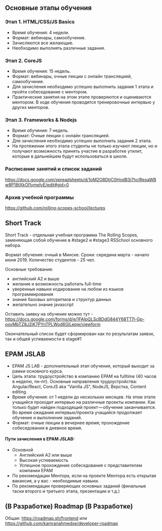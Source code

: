 ## Основные этапы обучения
### Этап 1. HTML/CSS/JS Basics
- Время обучения: 4 недели.
- Формат: вебинары, самообучение.
- Зачисляются все желающие.
- Необходимо выполнять различные задания.

### Этап 2. CoreJS
- Время обучения: 15 недель.
- Формат: вебинары, очные лекции с онлайн трансляцией, самообучение.
- Для зачисления необходимо успешно выполнить задания 1 этапа и пройти собеседование с ментором.
- Практические занятия на этом этапе проверяются и оцениваются ментором. В ходе обучения проводятся тренировочные интервью у других менторов.

### Этап 3. Frameworks & Nodejs
- Время обучения: 7 недель.
- Формат: Очные лекции с онлайн трансляцией.
- Для зачисления необходимо успешно выполнить задания 2 этапа.
- На протяжении этого этапа студенты не только изучают лекции, но и получают возможность принять участие в разработке утилит, которые в дальнейшем будут использоваться в школе.

### Расписание занятий и список заданий
https://docs.google.com/spreadsheets/d/1oM2O8DtjC0HodB3j7hcIResaWBw8P18tXkOl1ymelvE/edit#gid=0

### Архив учебной программы
https://github.com/rolling-scopes-school/lectures


## Short Track
Short Track - отдельная учебная программа The Rolling Scopes, 
заменяющая собой обучение в #stage2 и #stage3 RSSchool основного набора.
    
Формат обучения: очный в Минске.
Сроки: середина марта - начало июня 2019.
Количество студентов - 25 чел.

Основные требования:
  - английский  A2 и выше
  - желание и возможность работать full-time 
  - уверенные навыки кодирование на любом из языков программирования 
  - знание базовых алгоритмов и структур данных
  - желательно знание javascript
  
Оставить заявку на обучение можно тут - https://docs.google.com/forms/d/e/1FAIpQLScBDdG844Y68TT7l-Gp-oovMbTZ8J2iK7PYnTPLWod6GlLepw/viewform 

Окончательный список будет сформирован как по результатам заявок, так и общей успеваемости в stage#1

## EPAM JSLAB
- EPAM JS LAB - дополнительный этап обучения, который выходит за рамки основного курса.
- Цель этапа: трудоустройство в компанию EPAM на fulltime (40 часов в неделю, пн-пт). Основные направления трудоустройства: Angular/React, CoreJS aka “Vanilla JS”, NodeJS, Верстка, Content editing.
- Время обучения: от 1 недели до нескольких месяцев. На этом этапе учащийся проходит интервью на различные проекты компании. Как только будет найден подходящий проект — обучение заканчивается. Во время ожидания интервью/проекта учащийся продолжает обучение и выполнение заданий.
- Формат: очные лекции в вечернее время; прохождение собеседования в дневное время.

#### Пути зачисления в EPAM JSLAB:
- Основной
    - Английский А2 или выше
    - Высокая успеваемость
    - Успешное прохождение собеседования с представителем компании EPAM
- По рекомендации Ментора, если на проекте Ментора есть открытая вакансия, а у вас - необходимые навыки.
- По рекомендации проверяющих основных заданий (финальные таски второго и третьего этапа, презентации и т.д.)

## (В Разработке) Roadmap (В Разработке)
Общая:  https://roadmap.sh/frontend или https://github.com/kamranahmedse/developer-roadmap
